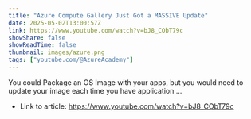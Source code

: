 ```yaml
---
title: "Azure Compute Gallery Just Got a MASSIVE Update"
date: 2025-05-02T13:00:57Z
link: https://www.youtube.com/watch?v=bJ8_CObT79c
showShare: false
showReadTime: false
thumbnail: images/azure.png
tags: ["youtube.com/@AzureAcademy"]
---
```

You could Package an OS Image with your apps, but you would need to update your image each time you have application ...

- Link to article: https://www.youtube.com/watch?v=bJ8_CObT79c